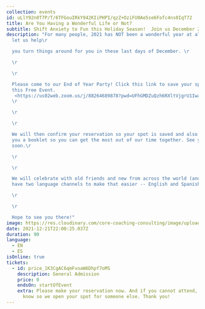```yaml
---
collection: events
id: uLlY92n0T7P/T/6TFGouIRkY942KIiPHPI/qzZ+OziFU0Ae5se6Fofc4ns0IqT72
title: Are You Having a Wonderful Life or Not?
subtitle: Shift Anxiety to Fun this Holiday Season!  Join us December 21 @ Noon ET
description: "For many people, 2021 has NOT been a wonderful year at all!! So
  let us help\r

  you turn things around for you in these last days of December. \r

  \r

  \r

  Please come to our End of Year Party! Click this link to save your space for
  this Free Event.
   <https://us02web.zoom.us/j/88264689878?pwd=UFhGMDZuQzh6RXltVjgrU1IwazVOZz09>\
  \r

  \r

  \r

  We will then confirm your reservation so your spot is saved and also send
  you a booklet so you can get the most out of our time together. See you very
  soon.\r

  \r

  \r

  We will celebrate with old friends and new from across the world (and we'll
  have two language channels to make that easier -- English and Spanish). \r

  \r

  \r

  Hope to see you there!"
image: https://res.cloudinary.com/core-coaching-consulting/image/upload/v1638623723/Wonderful_Life_qudxqi.png
date: 2021-12-21T22:00:25.037Z
duration: 90
language:
  - EN
  - ES
isOnline: true
tickets:
  - id: price_1K3CgAC6qmFvoaW6Dhpf7oMS
    description: General Admission
    price: 0
    endsOn: startOfEvent
    extra: Please make your reservation now. And if you cannot attend, please let us
      know so we open your spot for someone else. Thank you!
---
```

